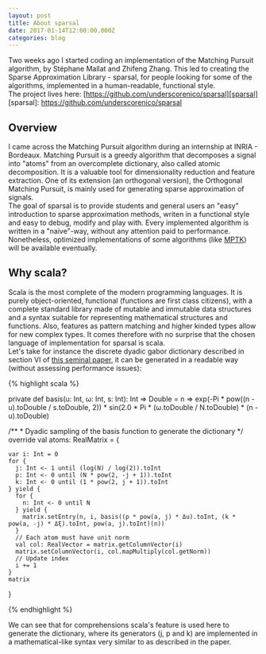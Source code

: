 ```yaml
---
layout: post
title: About sparsal
date: 2017-01-14T12:00:00.000Z
categories: blog
---
```


Two weeks ago I started coding an implementation of the Matching Pursuit algorithm, by Stéphane Mallat and Zhifeng Zhang.
This led to creating the Sparse Approximation Library - sparsal, for people looking for some of the algorithms, 
implemented in a human-readable, functional style.
<br>
The project lives here: [https://github.com/underscorenico/sparsal][sparsal]
[sparsal]: https://github.com/underscorenico/sparsal

## Overview 
I came across the Matching Pursuit algorithm during an internship at INRIA - Bordeaux. Matching Pursuit is a greedy algorithm that decomposes a signal into "atoms" from an overcomplete dictionary, also called atomic decomposition. It is a valuable tool for dimensionality reduction and feature extraction. One of its extension (an orthogonal version), the Orthogonal Matching Pursuit, is mainly used for generating sparse approximation of signals.
<br>
The goal of sparsal is to provide students and general users an "easy" introduction to sparse approximation methods, writen in a functional style and easy to debug, modify and play with. Every implemented algorithm is written in a "naive"-way, without any attention paid to performance. Nonetheless, optimized implementations of some algorithms (like [MPTK][mptk]) will be available eventually.

[mptk]: http://mptk.irisa.fr/

## Why scala?
Scala is the most complete of the modern programming languages. It is purely object-oriented, functional (functions are first class citizens), with a complete standard library made of mutable and immutable data structures and a syntax suitable for representing mathematical structures and functions. Also, features as pattern matching and higher kinded types allow for new complex types. It comes therefore with no surprise that the chosen language of implementation for sparsal is scala.
<br>
Let's take for instance the discrete dyadic gabor dictionary described in section VI of [this seminal paper][mp], it can be generated in a readable way (without assessing performance issues):

[mp]: https://www.di.ens.fr/~mallat/papiers/MallatPursuit93.pdf

{% highlight scala %}

  private def basis(u: Int, ω: Int, s: Int): Int => Double =
    n => exp(-Pi * pow((n - u).toDouble / s.toDouble, 2)) * sin(2.0 * Pi * (ω.toDouble / N.toDouble) * (n - u).toDouble)

  /**
    * Dyadic sampling of the basis function to generate the dictionary
    */
  override val atoms: RealMatrix = {

    var i: Int = 0
    for {
      j: Int <- 1 until (log(N) / log(2)).toInt
      p: Int <- 0 until (N * pow(2, -j + 1)).toInt
      k: Int <- 0 until (1 * pow(2, j + 1)).toInt
    } yield {
      for {
        n: Int <- 0 until N
      } yield {
        matrix.setEntry(n, i, basis((p * pow(a, j) * Δu).toInt, (k * pow(a, -j) * Δξ).toInt, pow(a, j).toInt)(n))
      }
      // Each atom must have unit norm
      val col: RealVector = matrix.getColumnVector(i)
      matrix.setColumnVector(i, col.mapMultiply(col.getNorm))
      // Update index
      i += 1
    }
    matrix
  }
  
{% endhighlight %}

We can see that for comprehensions scala's feature is used here to generate the dictionary, where its generators (j, p and k) are implemented in a mathematical-like syntax very similar to as described in the paper.
